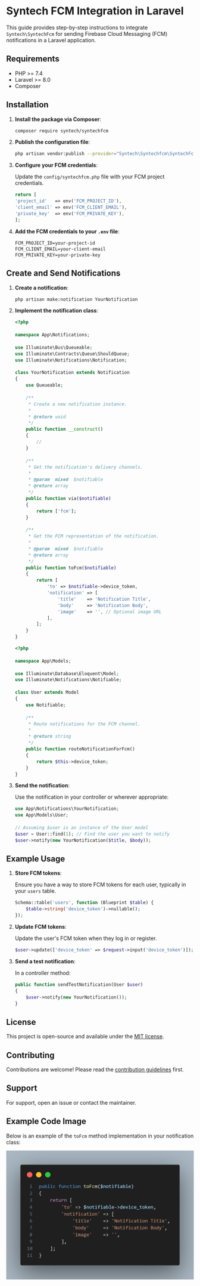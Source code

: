 # Syntech FCM Integration in Laravel

This guide provides step-by-step instructions to integrate `Syntech\SyntechFcm` for sending Firebase Cloud Messaging (FCM) notifications in a Laravel application.

## Requirements

- PHP >= 7.4
- Laravel >= 8.0
- Composer

## Installation

1. **Install the package via Composer**:

    ```bash
    composer require syntech/syntechfcm
    ```

2. **Publish the configuration file**:

    ```bash
    php artisan vendor:publish --provider="Syntech\Syntechfcm\SyntechFcmServiceProvider"
    ```

3. **Configure your FCM credentials**:

    Update the `config/syntechfcm.php` file with your FCM project credentials.

    ```php
    return [
    'project_id'   => env('FCM_PROJECT_ID'),
    'client_email' => env('FCM_CLIENT_EMAIL'),
    'private_key'  => env('FCM_PRIVATE_KEY'),
    ];
    ```

4. **Add the FCM credentials to your `.env` file**:

    ```env
    FCM_PROJECT_ID=your-project-id
    FCM_CLIENT_EMAIL=your-client-email
    FCM_PRIVATE_KEY=your-private-key
    ```

 
## Create and Send Notifications

1. **Create a notification**:

    ```bash
    php artisan make:notification YourNotification
    ```

2. **Implement the notification class**:

    ```php
    <?php

    namespace App\Notifications;

    use Illuminate\Bus\Queueable;
    use Illuminate\Contracts\Queue\ShouldQueue;
    use Illuminate\Notifications\Notification;

    class YourNotification extends Notification
    {
        use Queueable;

        /**
         * Create a new notification instance.
         *
         * @return void
         */
        public function __construct()
        {
            //
        }

        /**
         * Get the notification's delivery channels.
         *
         * @param  mixed  $notifiable
         * @return array
         */
        public function via($notifiable)
        {
            return ['fcm'];
        }

        /**
         * Get the FCM representation of the notification.
         *
         * @param  mixed  $notifiable
         * @return array
         */
        public function toFcm($notifiable)
        {
            return [
                'to' => $notifiable->device_token,
                'notification' => [
                    'title'    => 'Notification Title',
                    'body'     => 'Notification Body',
                    'image'    => '', // Optional image URL
                ],
            ];
        }
    }
    ```

    ```php
    <?php

    namespace App\Models;

    use Illuminate\Database\Eloquent\Model;
    use Illuminate\Notifications\Notifiable;

    class User extends Model
    {
        use Notifiable;

        /**
         * Route notifications for the FCM channel.
         *
         * @return string
         */
        public function routeNotificationForFcm()
        {
            return $this->device_token;
        }
    }
    ```

3. **Send the notification**:

    Use the notification in your controller or wherever appropriate:

    ```php
    use App\Notifications\YourNotification;
    use App\Models\User;

    // Assuming $user is an instance of the User model
    $user = User::find(1); // Find the user you want to notify
    $user->notify(new YourNotification($title, $body));
    
    ```

## Example Usage

1. **Store FCM tokens**:

    Ensure you have a way to store FCM tokens for each user, typically in your `users` table.

    ```php
    Schema::table('users', function (Blueprint $table) {
        $table->string('device_token')->nullable();
    });
    ```

2. **Update FCM tokens**:

    Update the user's FCM token when they log in or register.

    ```php
    $user->update(['device_token' => $request->input('device_token')]);
    ```

3. **Send a test notification**:

    In a controller method:

    ```php
    public function sendTestNotification(User $user)
    {
        $user->notify(new YourNotification());
    }
    ```

## License

This project is open-source and available under the [MIT license](LICENSE).

## Contributing

Contributions are welcome! Please read the [contribution guidelines](CONTRIBUTING.md) first.

## Support

For support, open an issue or contact the maintainer.

## Example Code Image

Below is an example of the `toFcm` method implementation in your notification class:

![toFcm Method Example](images/image.png)
